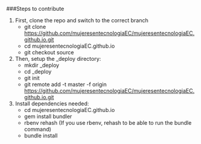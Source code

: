 ###Steps to contribute
1. First, clone the repo and switch to the correct branch
    * git clone https://github.com/mujeresentecnologiaEC/mujeresentecnologiaEC.github.io.git
    * cd mujeresentecnologiaEC.github.io
    * git checkout source
2. Then, setup the _deploy directory:
    * mkdir _deploy
    * cd _deploy
    * git init
    * git remote add -t master -f origin https://github.com/mujeresentecnologiaEC/mujeresentecnologiaEC.github.io.git
3. Install dependencies needed:
    * cd mujeresentecnologiaEC.github.io
    * gem install bundler
    * rbenv rehash (If you use rbenv, rehash to be able to run the bundle command)
    * bundle install 